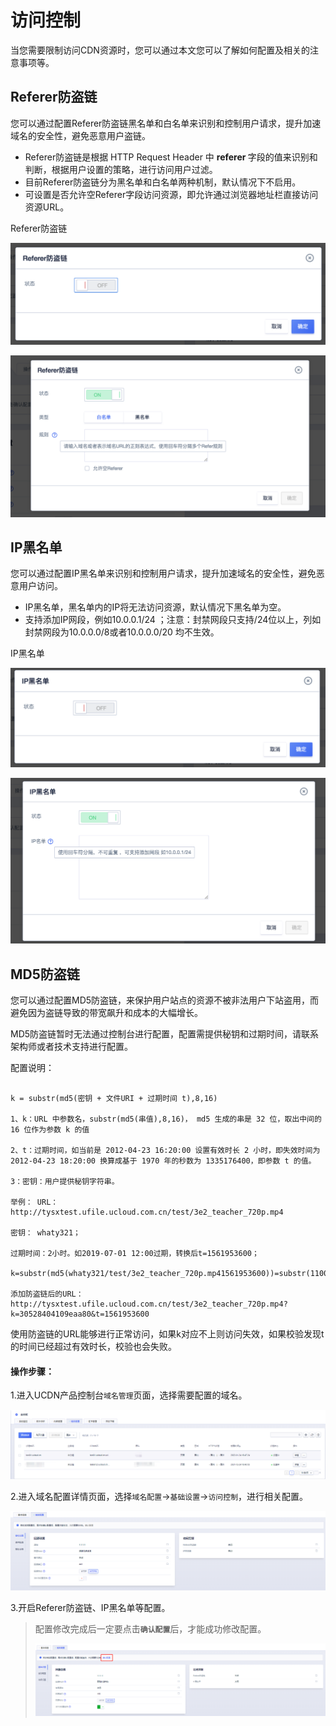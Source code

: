 # 访问控制

当您需要限制访问CDN资源时，您可以通过本文您可以了解如何配置及相关的注意事项等。

## Referer防盗链

您可以通过配置Referer防盗链黑名单和白名单来识别和控制用户请求，提升加速域名的安全性，避免恶意用户盗链。

*  Referer防盗链是根据 HTTP Request Header 中 <strong>referer </strong>字段的值来识别和判断，根据用户设置的策略，进行访问用户过滤。
*  目前Referer防盗链分为黑名单和白名单两种机制，默认情况下不启用。
*  可设置是否允许空Referer字段访问资源，即允许通过浏览器地址栏直接访问资源URL。

Referer防盗链

![image-20191218182608509](../../images/image-20191218182608509.png)

![image-20191218182623416](../../images/image-20191218182623416.png)


## IP黑名单

您可以通过配置IP黑名单来识别和控制用户请求，提升加速域名的安全性，避免恶意用户访问。

* IP黑名单，黑名单内的IP将无法访问资源，默认情况下黑名单为空。
* 支持添加IP网段，例如10.0.0.1/24 ；注意：封禁网段只支持/24位以上，列如封禁网段为10.0.0.0/8或者10.0.0.0/20 均不生效。

IP黑名单

![image-20191218182637980](../../images/image-20191218182637980.png)

![image-20191218182704409](../../images/image-20191218182704409.png)


## MD5防盗链

您可以通过配置MD5防盗链，来保护用户站点的资源不被非法用户下站盗用，而避免因为盗链导致的带宽飙升和成本的大幅增长。

MD5防盗链暂时无法通过控制台进行配置，配置需提供秘钥和过期时间，请联系架构师或者技术支持进行配置。

配置说明：

```

k = substr(md5(密钥 + 文件URI + 过期时间 t),8,16)

1、k：URL 中参数名，substr(md5(串值),8,16)， md5 生成的串是 32 位，取出中间的 16 位作为参数 k 的值

2、t：过期时间，如当前是 2012-04-23 16:20:00 设置有效时长 2 小时，即失效时间为2012-04-23 18:20:00 换算成基于 1970 年的秒数为 1335176400，即参数 t 的值。

3：密钥：用户提供秘钥字符串。

举例： URL：http://tysxtest.ufile.ucloud.com.cn/test/3e2_teacher_720p.mp4

密钥： whaty321；

过期时间：2小时。如2019-07-01 12:00过期，转换后t=1561953600；

k=substr(md5(whaty321/test/3e2_teacher_720p.mp41561953600))=substr(1100bda530528404109eaa80bd9fb9d8,8,16)=30528404109eaa80

添加防盗链后的URL：http://tysxtest.ufile.ucloud.com.cn/test/3e2_teacher_720p.mp4?k=30528404109eaa80&t=1561953600

```

使用防盗链的URL能够进行正常访问，如果k对应不上则访问失效，如果校验发现t的时间已经超过有效时长，校验也会失败。

#### 操作步骤：

1.进入UCDN产品控制台<code>域名管理</code>页面，选择需要配置的域名。

![2022-域名管理-域名列表](../../images/2022-域名管理-域名列表.png)

2.进入域名配置详情页面，选择<code>域名配置</code>→<code>基础设置</code>→<code>访问控制</code>，进行相关配置。

![2022-域名配置-基础设置](../../images/2022-域名配置-基础设置.png)

3.开启Referer防盗链、IP黑名单等配置。

>配置修改完成后一定要点击<code>**确认配置**</code>后，才能成功修改配置。
>
>![2022-域名配置-确认配置](../../images/2022-域名配置-确认配置.png)





